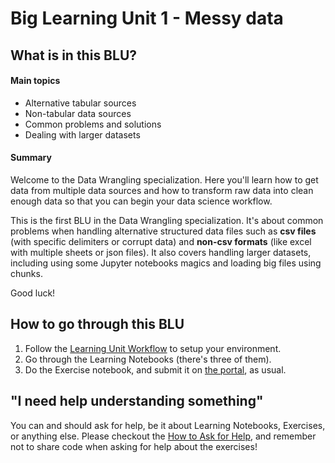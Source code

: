 # Big Learning Unit 1 - Messy data

## What is in this BLU?

#### Main topics

- Alternative tabular sources
- Non-tabular data sources
- Common problems and solutions
- Dealing with larger datasets

#### Summary

Welcome to the Data Wrangling specialization.
Here you'll learn how to get data from multiple data sources and how to transform raw data into clean enough data so that you can begin your data science workflow.

This is the first BLU in the Data Wrangling specialization. It's about common problems when handling alternative structured data files such as **csv files** (with specific delimiters or corrupt data) and **non-csv formats** (like excel with multiple sheets or json files).
It also covers handling larger datasets, including using some Jupyter notebooks magics and loading big files using chunks. 

Good luck!


## How to go through this BLU

1. Follow the [Learning Unit Workflow](https://github.com/LDSSA/batch-students#learning-unit-workflow) to setup your environment.
1. Go through the Learning Notebooks (there's three of them).
1. Do the Exercise notebook, and submit it on [the portal](https://portal.lisbondatascience.org), as usual.


## "I need help understanding something"

You can and should ask for help, be it about Learning Notebooks, Exercises, or anything else. Please checkout the [How to Ask for Help](https://ldssa.github.io/wiki/Starters%20Academy%20(LDSSA)/How-to-ask-for-and-give-help/), and remember not to share code when asking for help about the exercises!
